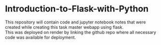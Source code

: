 # Introduction-to-Flask-with-Python
This repository will contain code and jupyter notebook notes that were created while creating this task master webapp using flask.  
This was deployed on render by linking the github repo where all necessary code was available for deployment.
